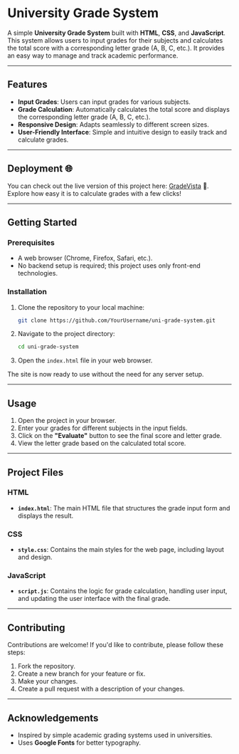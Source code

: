 # University Grade System

A simple **University Grade System** built with **HTML**, **CSS**, and **JavaScript**. This system allows users to input grades for their subjects and calculates the total score with a corresponding letter grade (A, B, C, etc.). It provides an easy way to manage and track academic performance.

---

## Features

- **Input Grades**: Users can input grades for various subjects.
- **Grade Calculation**: Automatically calculates the total score and displays the corresponding letter grade (A, B, C, etc.).
- **Responsive Design**: Adapts seamlessly to different screen sizes.
- **User-Friendly Interface**: Simple and intuitive design to easily track and calculate grades.

---

## Deployment 🌐

You can check out the live version of this project here: [GradeVista](https://gradevista.netlify.app/) 🎉. Explore how easy it is to calculate grades with a few clicks!

---

## Getting Started

### Prerequisites

- A web browser (Chrome, Firefox, Safari, etc.).
- No backend setup is required; this project uses only front-end technologies.

### Installation

1. Clone the repository to your local machine:

   ```bash
   git clone https://github.com/YourUsername/uni-grade-system.git
   ```

2. Navigate to the project directory:

   ```bash
   cd uni-grade-system
   ```

3. Open the `index.html` file in your web browser.

The site is now ready to use without the need for any server setup.

---

## Usage

1. Open the project in your browser.
2. Enter your grades for different subjects in the input fields.
3. Click on the **"Evaluate"** button to see the final score and letter grade.
4. View the letter grade based on the calculated total score.

---

## Project Files

### HTML

- **`index.html`**: The main HTML file that structures the grade input form and displays the result.

### CSS

- **`style.css`**: Contains the main styles for the web page, including layout and design.

### JavaScript

- **`script.js`**: Contains the logic for grade calculation, handling user input, and updating the user interface with the final grade.

---

## Contributing

Contributions are welcome! If you'd like to contribute, please follow these steps:

1. Fork the repository.
2. Create a new branch for your feature or fix.
3. Make your changes.
4. Create a pull request with a description of your changes.

---

## Acknowledgements

- Inspired by simple academic grading systems used in universities.
- Uses **Google Fonts** for better typography.


